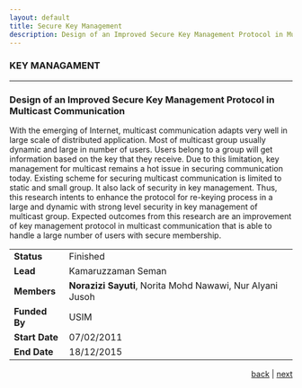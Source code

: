 ```yaml
---
layout: default
title: Secure Key Management
description: Design of an Improved Secure Key Management Protocol in Multicast Communication.
---
```


### KEY MANAGAMENT

* * *
<!--KEY MANAGAMENT-->

### Design of an Improved Secure Key Management Protocol in Multicast Communication

With the emerging of Internet, multicast communication adapts very well in large scale of distributed application. Most of multicast group usually dynamic and large in number of users. Users belong to a group will get information based on the key that they receive. Due to this limitation, key management  for multicast remains a hot issue in securing communication today. Existing scheme for securing multicast communication is limited to static and small group. It also lack of security in key management. Thus, this research intents to enhance the protocol for re-keying process in a large and dynamic with strong level security in key management of multicast group. Expected outcomes from this research are an improvement of key management protocol in multicast communication that is able to handle a large number of users with secure membership. 

| | |
| ---- | --- |
| **Status** | Finished |
| **Lead** | Kamaruzzaman Seman |
| **Members** | **Norazizi Sayuti**, Norita Mohd Nawawi, Nur Alyani Jusoh |
| **Funded By** | USIM |
| **Start Date** | 07/02/2011 |
| **End Date** | 18/12/2015 |

<p style="text-align: right;">
<a href="fatwa">back</a> | <a href="malaria">next</a> 
</p>
